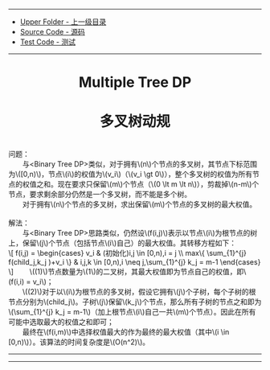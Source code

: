 --------
* [Upper Folder - 上一级目录](../../)
* [Source Code - 源码](https://github.com/zhaochenyou/Way-to-Algorithm/blob/master/src/DynamicProgramming/TreeDP/MultipleTreeDP.hpp)
* [Test Code - 测试](https://github.com/zhaochenyou/Way-to-Algorithm/blob/master/src/DynamicProgramming/TreeDP/MultipleTreeDP.cpp)

--------

<div>
<h1 align="center">Multiple Tree DP</h1>
<h1 align="center">多叉树动规</h1>
<br>
问题： <br>
&emsp;&emsp;与&lt;Binary Tree DP&gt;类似，对于拥有\(n\)个节点的多叉树，其节点下标范围为\([0,n)\)，节点\(i\)的权值为\(v_i\)（\(v_i \gt 0\)），整个多叉树的权值为所有节点的权值之和。现在要求只保留\(m\)个节点（\(0 \lt m \lt n\)），剪裁掉\(n-m\)个节点，要求剩余部分仍然是一个多叉树，而不能是多个树。 <br>
&emsp;&emsp;对于拥有\(n\)个节点的多叉树，求出保留\(m\)个节点的多叉树的最大权值。 <br>
<br>
解法： <br>
&emsp;&emsp;与&lt;Binary Tree DP&gt;思路类似，仍然设\(f(i,j)\)表示以节点\(i\)为根节点的树上，保留\(j\)个节点（包括节点\(i\)自己）的最大权值。其转移方程如下： <br>
\[
f(i,j) = 
\begin{cases}
v_i & (初始化)i,j \in [0,n),i = j \\
max⁡\{ \sum_{1}^{j} f(child_j,k_j )+v_i \} & i,j,k \in [0,n),i \neq j,\sum_{1}^{j} k_j  = m-1
\end{cases}
\]
&emsp;&emsp;\((1)\)节点数量为\(1\)的二叉树，其最大权值即为节点自己的权值，即\(f(i,i) = v_i\)； <br>
&emsp;&emsp;\((2)\)对于以\(i\)为根节点的多叉树，假设它拥有\(j\)个子树，每个子树的根节点分别为\(child_j\)。子树\(j\)保留\(k_j\)个节点，那么所有子树的节点之和即为\(\sum_{1}^{j} k_j = m-1\)（加上根节点\(i\)自己一共\(m\)个节点）。因此在所有可能中选取最大的权值之和即可； <br>
&emsp;&emsp;最终在\(f(i,m)\)中选择权值最大的作为最终的最大权值（其中\(i \in [0,n)\)）。该算法的时间复杂度是\(O(n^2)\)。 <br>
</div>

--------
--------
